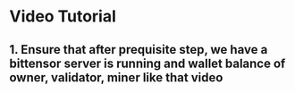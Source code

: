 # Video Tutorial
## 1. Ensure that after prequisite step, we have a bittensor server is running and wallet balance of owner, validator, miner like that video

